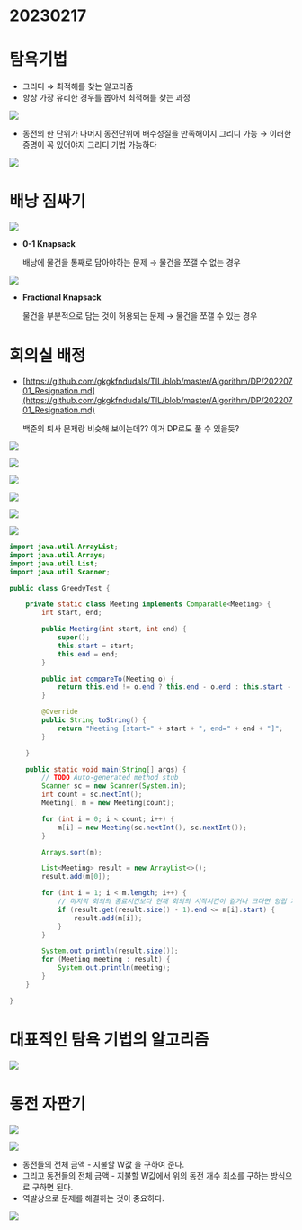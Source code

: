 # 20230217

# 탐욕기법

- 그리디 ⇒ 최적해를 찾는 알고리즘
- 항상 가장 유리한 경우를 뽑아서 최적해를 찾는 과정

![](https://github.com/gkgkfndudals/TIL/blob/master/Study/img/20230217_1.png)

- 동전의 한 단위가 나머지 동전단위에 배수성질을 만족해야지 그리디 가능 → 이러한 증명이 꼭 있어야지 그리디 기법 가능하다

![](https://github.com/gkgkfndudals/TIL/blob/master/Study/img/20230217_2.png)

# 배낭 짐싸기

![](https://github.com/gkgkfndudals/TIL/blob/master/Study/img/20230217_3.png)

- **0-1 Knapsack**
    
    배낭에 물건을 통째로 담아야하는 문제 → 물건을 쪼갤 수 없는 경우
    

![](https://github.com/gkgkfndudals/TIL/blob/master/Study/img/20230217_4.png)

- **Fractional Knapsack**
    
    물건을 부분적으로 담는 것이 허용되는 문제 → 물건을 쪼갤 수 있는 경우
    

# 회의실 배정

- [https://github.com/gkgkfndudals/TIL/blob/master/Algorithm/DP/20220701_Resignation.md](https://github.com/gkgkfndudals/TIL/blob/master/Algorithm/DP/20220701_Resignation.md)
    
    백준의 퇴사 문제랑 비슷해 보이는데?? 이거 DP로도  풀 수 있을듯?
    

![](https://github.com/gkgkfndudals/TIL/blob/master/Study/img/20230217_5.png)

![](https://github.com/gkgkfndudals/TIL/blob/master/Study/img/20230217_6.png)

![](https://github.com/gkgkfndudals/TIL/blob/master/Study/img/20230217_7.png)

![](https://github.com/gkgkfndudals/TIL/blob/master/Study/img/20230217_8.png)

![](https://github.com/gkgkfndudals/TIL/blob/master/Study/img/20230217_9.png)

![](https://github.com/gkgkfndudals/TIL/blob/master/Study/img/20230217_10.png)

```java
import java.util.ArrayList;
import java.util.Arrays;
import java.util.List;
import java.util.Scanner;

public class GreedyTest {

	private static class Meeting implements Comparable<Meeting> {
		int start, end;

		public Meeting(int start, int end) {
			super();
			this.start = start;
			this.end = end;
		}

		public int compareTo(Meeting o) {
			return this.end != o.end ? this.end - o.end : this.start - o.start;
		}

		@Override
		public String toString() {
			return "Meeting [start=" + start + ", end=" + end + "]";
		}

	}

	public static void main(String[] args) {
		// TODO Auto-generated method stub
		Scanner sc = new Scanner(System.in);
		int count = sc.nextInt();
		Meeting[] m = new Meeting[count];

		for (int i = 0; i < count; i++) {
			m[i] = new Meeting(sc.nextInt(), sc.nextInt());
		}

		Arrays.sort(m);

		List<Meeting> result = new ArrayList<>();
		result.add(m[0]);

		for (int i = 1; i < m.length; i++) {
			// 마지막 회의의 종료시간보다 현재 회의의 시작시간이 같거나 크다면 양립 가능
			if (result.get(result.size() - 1).end <= m[i].start) {
				result.add(m[i]);
			}
		}

		System.out.println(result.size());
		for (Meeting meeting : result) {
			System.out.println(meeting);
		}
	}

}
```

# 대표적인 탐욕 기법의 알고리즘

![](https://github.com/gkgkfndudals/TIL/blob/master/Study/img/20230217_11.png)

# 동전 자판기

![](https://github.com/gkgkfndudals/TIL/blob/master/Study/img/20230217_12.png)

![](https://github.com/gkgkfndudals/TIL/blob/master/Study/img/20230217_13.png)

- 동전들의 전체 금액 - 지불할 W값 을 구하여 준다.
- 그리고 동전들의 전체 금액 - 지불할 W값에서 위의 동전 개수 최소를 구하는 방식으로 구하면 된다.
- 역발상으로 문제를 해결하는 것이 중요하다.

![](https://github.com/gkgkfndudals/TIL/blob/master/Study/img/20230217_14.png)